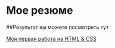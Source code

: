# Мое резюме

##Результат вы можете посмотреть тут

[Моя первая работа на HTML & CSS](https://sviatws.github.io/resume/)

